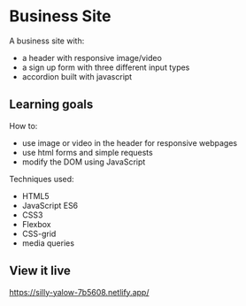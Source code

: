 # Business Site

A business site with: 
* a header with responsive image/video
* a sign up form with three different input types 
* accordion built with javascript

## Learning goals

How to:
* use image or video in the header for responsive webpages
* use html forms and simple requests
* modify the DOM using JavaScript 

Techniques used:
* HTML5
* JavaScript ES6
* CSS3
* Flexbox
* CSS-grid
* media queries


## View it live
https://silly-yalow-7b5608.netlify.app/
